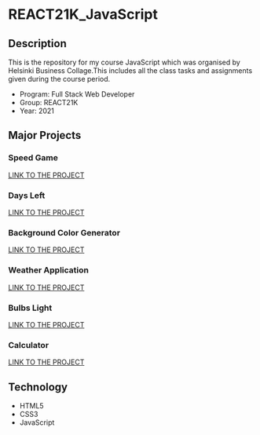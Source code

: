 # REACT21K_JavaScript

## Description

This is the repository for my course JavaScript which was organised by Helsinki Business Collage.This includes all the class tasks and assignments given during the course period.
- Program: Full Stack Web Developer
- Group: REACT21K
- Year: 2021

## Major Projects

### Speed Game

[LINK TO THE PROJECT](https://sagar-aryal.github.io/REACT21K_JavaScript/Margit/Lecture5/Speed%20Game/)

### Days Left

[LINK TO THE PROJECT](https://sagar-aryal.github.io/REACT21K_JavaScript/Margit/Lecture5/DaysLeft/)

### Background Color Generator

[LINK TO THE PROJECT](https://sagar-aryal.github.io/REACT21K_JavaScript/Margit/Lecture4/BG%20generator/)

### Weather Application

[LINK TO THE PROJECT](https://sagar-aryal.github.io/REACT21K_JavaScript/Hoang/WeatherApp/)

### Bulbs Light

[LINK TO THE PROJECT](https://sagar-aryal.github.io/REACT21K_JavaScript/Hoang/Day6/)

### Calculator

[LINK TO THE PROJECT](https://sagar-aryal.github.io/REACT21K_JavaScript/Hoang/Calculator/)

## Technology

- HTML5
- CSS3
- JavaScript

